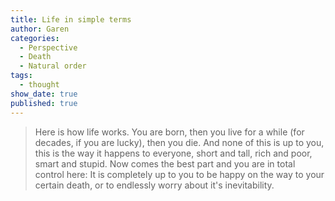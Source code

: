 ```yaml
---
title: Life in simple terms
author: Garen
categories:
  - Perspective
  - Death
  - Natural order
tags:
  - thought
show_date: true
published: true
---
```

> Here is how life works. You are born, then you live for a while (for decades, if you are lucky), then you die. And none of this is up to you, this is the way it happens to everyone, short and tall, rich and poor, smart and stupid. Now comes the best part and you are in total control here: It is completely up to you to be happy on the way to your certain death, or to endlessly worry about it's inevitability.